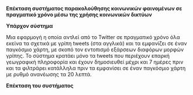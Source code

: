 

**Επέκταση συστήματος παρακολούθησης κοινωνικών φαινομένων σε πραγματικό χρόνο μέσω της χρήσης κοινωνικών δικτύων**


**Υπάρχον σύστημα**

Μια εφαρμογή η οποία αντλεί από το Twitter σε πραγματικό χρόνο όλα εκείνα τα σχετικά με γρίπη tweets (στα αγγλικά) και τα εμφανίζει σε έναν παγκόσμιο χάρτη, με σκοπό τον εντοπισμό εξάρσεων διαφόρων μορφών γρίπης. Το σύστημα κρατάει μόνο τα tweets που περιέχουν επαρκή γεωγραφική πληροφορία και έχουν δημοσιευθεί μέχρι και 7 ημέρες πριν και τα φιλτράρει κατάλληλα πριν τα εμφανίσει σε έναν παγκόσμιο χάρτη με ρυθμό ανανέωσης τα 20 λεπτά.

**Επέκταση του συστήματος**

